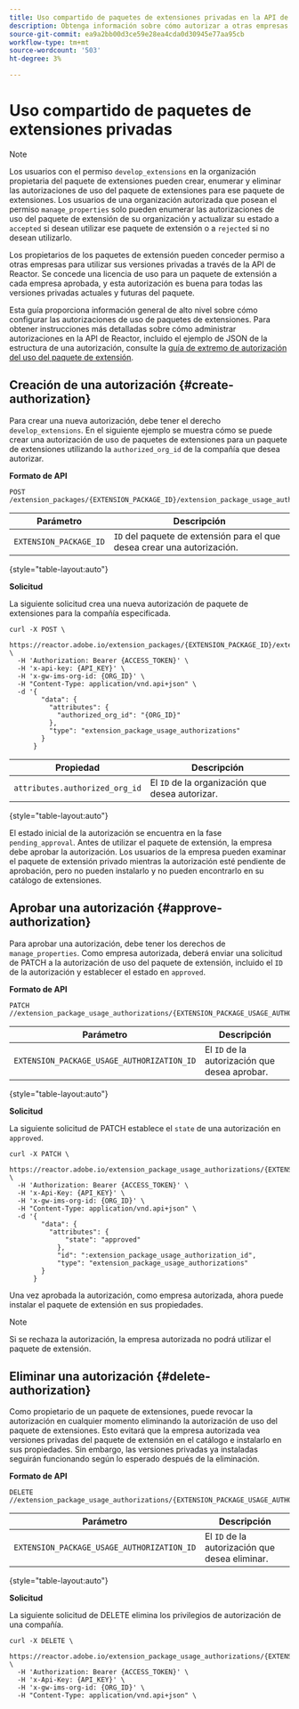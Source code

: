 ```yaml
---
title: Uso compartido de paquetes de extensiones privadas en la API de Reactor
description: Obtenga información sobre cómo autorizar a otras empresas para que compartan paquetes de extensión privados en la API de Reactor.
source-git-commit: ea9a2bb00d3ce59e28ea4cda0d30945e77aa95cb
workflow-type: tm+mt
source-wordcount: '503'
ht-degree: 3%

---
```



# Uso compartido de paquetes de extensiones privadas

>[!NOTE]
>
>Los usuarios con el permiso `develop_extensions` en la organización propietaria del paquete de extensiones pueden crear, enumerar y eliminar las autorizaciones de uso del paquete de extensiones para ese paquete de extensiones. Los usuarios de una organización autorizada que posean el permiso `manage_properties` solo pueden enumerar las autorizaciones de uso del paquete de extensión de su organización y actualizar su estado a `accepted` si desean utilizar ese paquete de extensión o a `rejected` si no desean utilizarlo.

Los propietarios de los paquetes de extensión pueden conceder permiso a otras empresas para utilizar sus versiones privadas a través de la API de Reactor. Se concede una licencia de uso para un paquete de extensión a cada empresa aprobada, y esta autorización es buena para todas las versiones privadas actuales y futuras del paquete.

Esta guía proporciona información general de alto nivel sobre cómo configurar las autorizaciones de uso de paquetes de extensiones. Para obtener instrucciones más detalladas sobre cómo administrar autorizaciones en la API de Reactor, incluido el ejemplo de JSON de la estructura de una autorización, consulte la [guía de extremo de autorización del uso del paquete de extensión](../endpoints/extension-package-usage-authorizations.md).

## Creación de una autorización {#create-authorization}

Para crear una nueva autorización, debe tener el derecho `develop_extensions`. En el siguiente ejemplo se muestra cómo se puede crear una autorización de uso de paquetes de extensiones para un paquete de extensiones utilizando la `authorized_org_id` de la compañía que desea autorizar.

**Formato de API**

```http
POST /extension_packages/{EXTENSION_PACKAGE_ID}/extension_package_usage_authorizations
```

| Parámetro | Descripción |
| --- | --- |
| `EXTENSION_PACKAGE_ID` | `ID` del paquete de extensión para el que desea crear una autorización. |

{style="table-layout:auto"}

**Solicitud**

La siguiente solicitud crea una nueva autorización de paquete de extensiones para la compañía especificada.

```shell
curl -X POST \
  https://reactor.adobe.io/extension_packages/{EXTENSION_PACKAGE_ID}/extension_package_usage_authorizations \
  -H 'Authorization: Bearer {ACCESS_TOKEN}' \
  -H 'x-api-key: {API_KEY}' \
  -H 'x-gw-ims-org-id: {ORG_ID}' \
  -H "Content-Type: application/vnd.api+json" \
  -d '{
        "data": {
          "attributes": {
            "authorized_org_id": "{ORG_ID}"
          },
          "type": "extension_package_usage_authorizations"
        }
      } 
```

| Propiedad | Descripción |
| --- | --- |
| `attributes.authorized_org_id` | El `ID` de la organización que desea autorizar. |

{style="table-layout:auto"}

El estado inicial de la autorización se encuentra en la fase `pending_approval`. Antes de utilizar el paquete de extensión, la empresa debe aprobar la autorización. Los usuarios de la empresa pueden examinar el paquete de extensión privado mientras la autorización esté pendiente de aprobación, pero no pueden instalarlo y no pueden encontrarlo en su catálogo de extensiones.

## Aprobar una autorización {#approve-authorization}

Para aprobar una autorización, debe tener los derechos de `manage_properties`. Como empresa autorizada, deberá enviar una solicitud de PATCH a la autorización de uso del paquete de extensión, incluido el `ID` de la autorización y establecer el estado en `approved`.

**Formato de API**

```http
PATCH //extension_package_usage_authorizations/{EXTENSION_PACKAGE_USAGE_AUTHORIZATION_ID}
```

| Parámetro | Descripción |
| --- | --- |
| `EXTENSION_PACKAGE_USAGE_AUTHORIZATION_ID` | El `ID` de la autorización que desea aprobar. |

{style="table-layout:auto"}

**Solicitud**

La siguiente solicitud de PATCH establece el `state` de una autorización en `approved`.

```shell
curl -X PATCH \
  https://reactor.adobe.io/extension_package_usage_authorizations/{EXTENSION_PACKAGE_USAGE_AUTHORIZATION_ID} \
  -H 'Authorization: Bearer {ACCESS_TOKEN}' \
  -H 'x-Api-Key: {API_KEY}' \
  -H 'x-gw-ims-org-id: {ORG_ID}' \
  -H "Content-Type: application/vnd.api+json" \
  -d '{
        "data": {
          "attributes": {
	          "state": "approved"
	        },
	        "id": ":extension_package_usage_authorization_id",
	        "type": "extension_package_usage_authorizations"
        }
      }
```

Una vez aprobada la autorización, como empresa autorizada, ahora puede instalar el paquete de extensión en sus propiedades.

>[!NOTE]
>
>Si se rechaza la autorización, la empresa autorizada no podrá utilizar el paquete de extensión.

## Eliminar una autorización {#delete-authorization}

Como propietario de un paquete de extensiones, puede revocar la autorización en cualquier momento eliminando la autorización de uso del paquete de extensiones. Esto evitará que la empresa autorizada vea versiones privadas del paquete de extensión en el catálogo e instalarlo en sus propiedades. Sin embargo, las versiones privadas ya instaladas seguirán funcionando según lo esperado después de la eliminación.

**Formato de API**

```http
DELETE //extension_package_usage_authorizations/{EXTENSION_PACKAGE_USAGE_AUTHORIZATION_ID}
```

| Parámetro | Descripción |
| --- | --- |
| `EXTENSION_PACKAGE_USAGE_AUTHORIZATION_ID` | El `ID` de la autorización que desea eliminar. |

{style="table-layout:auto"}

**Solicitud**

La siguiente solicitud de DELETE elimina los privilegios de autorización de una compañía.

```shell
curl -X DELETE \
  https://reactor.adobe.io/extension_package_usage_authorizations/{EXTENSION_PACKAGE_USAGE_AUTHORIZATION_ID} \
  -H 'Authorization: Bearer {ACCESS_TOKEN}' \
  -H 'x-Api-Key: {API_KEY}' \
  -H 'x-gw-ims-org-id: {ORG_ID}' \
  -H "Content-Type: application/vnd.api+json" \
```

